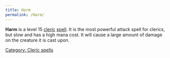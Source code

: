 ```yaml
---
title: Harm
permalink: /Harm/
---
```


**Harm** is a level 15 [cleric](cleric "wikilink")
[spell](spell "wikilink"). It is the most powerful attack spell for
clerics, but slow and has a high mana cost. It will cause a large amount
of damage on the creature it is cast upon.

[Category: Cleric spells](Category:_Cleric_spells "wikilink")